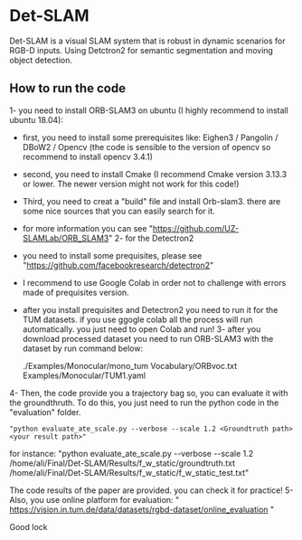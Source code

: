 # Det-SLAM
Det-SLAM is a visual SLAM system that is robust in dynamic scenarios for RGB-D inputs. Using Detctron2 for semantic segmentation and moving object detection.

## How to run the code 
1- you need to install ORB-SLAM3 on ubuntu (I highly recommend to install ubuntu 18.04):
  - first, you need to install some prerequisites like: Eighen3 / Pangolin / DBoW2 / Opencv (the code is sensible to the version of opencv so recommend to install opencv 3.4.1)
  - second, you need to install Cmake (I recommend Cmake version 3.13.3 or lower. The newer version might not work for this code!)
  - Third, you need to creat a "build" file and install Orb-slam3. there are some nice sources that you can easily search for it.
  - for more information you can see "https://github.com/UZ-SLAMLab/ORB_SLAM3"
2- for the Detectron2 
   - you need to install some prequisites, please see "https://github.com/facebookresearch/detectron2"
   - I recommend to use Google Colab in order not to challenge with errors made of prequisites version.
   - after you install prequisites and Detectron2 you need to run it for the TUM datasets. if you use ggogle colab all the process will run automatically. you just need to open Colab and run!
3- after you download processed dataset you need to run ORB-SLAM3 with the dataset by run command below: 
  
        ./Examples/Monocular/mono_tum Vocabulary/ORBvoc.txt Examples/Monocular/TUM1.yaml <the place of your dataset>

 
4- Then, the code provide you a trajectory bag so, you can evaluate it with the groundthruth. To do this, you just need to run the python code in the "evaluation" folder.

    "python evaluate_ate_scale.py --verbose --scale 1.2 <Groundtruth path> <your result path>"
     
 for instance:
        "python evaluate_ate_scale.py --verbose --scale 1.2 /home/ali/Final/Det-SLAM/Results/f_w_static/groundtruth.txt /home/ali/Final/Det-SLAM/Results/f_w_static/f_w_static_test.txt"

The code results of the paper are provided. you can check it for practice!
5- Also, you use online platform for evaluation:  " https://vision.in.tum.de/data/datasets/rgbd-dataset/online_evaluation "
      

Good lock
